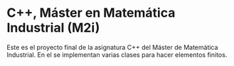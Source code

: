 # C++, Máster en Matemática Industrial (M2i)
Este es el proyecto final de la asignatura C++ del Máster de Matemática Industrial. En el se implementan varias clases para hacer elementos finitos.
